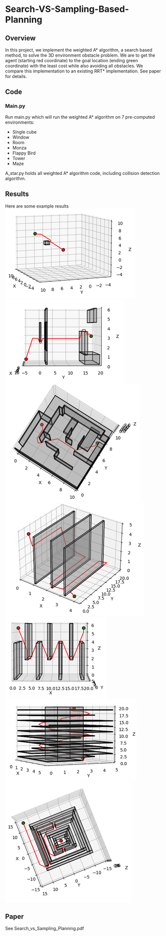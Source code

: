 # Search-VS-Sampling-Based-Planning

## Overview
In this project, we implement the weighted A* algorithm, a search based method, to solve the 3D environment obstacle problem. We are to get the agent (starting red coordinate) to the goal location (ending green coordinate) with the least cost while also avoiding all obstacles. We compare this implementation to an existing RRT* implementation. See paper for details.

## Code
### Main.py
Run main.py which will run the weighted A* algorithm on 7 pre-computed environments:  
- Single cube  
- Window  
- Room  
- Monza  
- Flappy Bird  
- Tower  
- Maze  

A_star.py holds all weighted A* algorithm code, including collision detection algorithm.

## Results
Here are some example results  
<img src="Images/A_star/cube2.png">
<img src="Images/A_star/1window2.PNG">
<img src="Images/A_star/room1.PNG">
<img src="Images/A_star/1monza1.PNG">
<img src="Images/A_star/flappybird1.PNG">
<img src="Images/A_star/1tower1 (1).PNG">
<img src="Images/A_star/maze3.PNG">


## Paper
See Search_vs_Sampling_Planning.pdf
